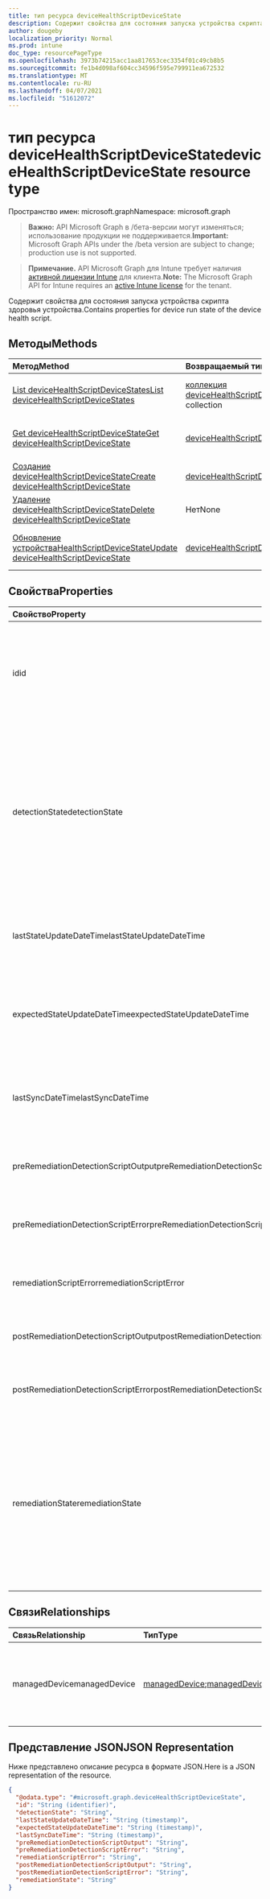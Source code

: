 ```yaml
---
title: тип ресурса deviceHealthScriptDeviceState
description: Содержит свойства для состояния запуска устройства скрипта здоровья устройства.
author: dougeby
localization_priority: Normal
ms.prod: intune
doc_type: resourcePageType
ms.openlocfilehash: 3973b74215acc1aa817653cec3354f01c49cb8b5
ms.sourcegitcommit: fe1b4d098af604cc34596f595e799911ea672532
ms.translationtype: MT
ms.contentlocale: ru-RU
ms.lasthandoff: 04/07/2021
ms.locfileid: "51612072"
---
```

# <a name="devicehealthscriptdevicestate-resource-type"></a><span data-ttu-id="fb332-103">тип ресурса deviceHealthScriptDeviceState</span><span class="sxs-lookup"><span data-stu-id="fb332-103">deviceHealthScriptDeviceState resource type</span></span>

<span data-ttu-id="fb332-104">Пространство имен: microsoft.graph</span><span class="sxs-lookup"><span data-stu-id="fb332-104">Namespace: microsoft.graph</span></span>

> <span data-ttu-id="fb332-105">**Важно:** API Microsoft Graph в /бета-версии могут изменяться; использование продукции не поддерживается.</span><span class="sxs-lookup"><span data-stu-id="fb332-105">**Important:** Microsoft Graph APIs under the /beta version are subject to change; production use is not supported.</span></span>

> <span data-ttu-id="fb332-106">**Примечание.** API Microsoft Graph для Intune требует наличия [активной лицензии Intune](https://go.microsoft.com/fwlink/?linkid=839381) для клиента.</span><span class="sxs-lookup"><span data-stu-id="fb332-106">**Note:** The Microsoft Graph API for Intune requires an [active Intune license](https://go.microsoft.com/fwlink/?linkid=839381) for the tenant.</span></span>

<span data-ttu-id="fb332-107">Содержит свойства для состояния запуска устройства скрипта здоровья устройства.</span><span class="sxs-lookup"><span data-stu-id="fb332-107">Contains properties for device run state of the device health script.</span></span>

## <a name="methods"></a><span data-ttu-id="fb332-108">Методы</span><span class="sxs-lookup"><span data-stu-id="fb332-108">Methods</span></span>
|<span data-ttu-id="fb332-109">Метод</span><span class="sxs-lookup"><span data-stu-id="fb332-109">Method</span></span>|<span data-ttu-id="fb332-110">Возвращаемый тип</span><span class="sxs-lookup"><span data-stu-id="fb332-110">Return Type</span></span>|<span data-ttu-id="fb332-111">Описание</span><span class="sxs-lookup"><span data-stu-id="fb332-111">Description</span></span>|
|:---|:---|:---|
|[<span data-ttu-id="fb332-112">List deviceHealthScriptDeviceStates</span><span class="sxs-lookup"><span data-stu-id="fb332-112">List deviceHealthScriptDeviceStates</span></span>](../api/intune-devices-devicehealthscriptdevicestate-list.md)|<span data-ttu-id="fb332-113">[коллекция deviceHealthScriptDeviceState](../resources/intune-devices-devicehealthscriptdevicestate.md)</span><span class="sxs-lookup"><span data-stu-id="fb332-113">[deviceHealthScriptDeviceState](../resources/intune-devices-devicehealthscriptdevicestate.md) collection</span></span>|<span data-ttu-id="fb332-114">Список свойств и связей [объектов deviceHealthScriptDeviceState.](../resources/intune-devices-devicehealthscriptdevicestate.md)</span><span class="sxs-lookup"><span data-stu-id="fb332-114">List properties and relationships of the [deviceHealthScriptDeviceState](../resources/intune-devices-devicehealthscriptdevicestate.md) objects.</span></span>|
|[<span data-ttu-id="fb332-115">Get deviceHealthScriptDeviceState</span><span class="sxs-lookup"><span data-stu-id="fb332-115">Get deviceHealthScriptDeviceState</span></span>](../api/intune-devices-devicehealthscriptdevicestate-get.md)|[<span data-ttu-id="fb332-116">deviceHealthScriptDeviceState</span><span class="sxs-lookup"><span data-stu-id="fb332-116">deviceHealthScriptDeviceState</span></span>](../resources/intune-devices-devicehealthscriptdevicestate.md)|<span data-ttu-id="fb332-117">Чтение свойств и связей [объекта deviceHealthScriptDeviceState.](../resources/intune-devices-devicehealthscriptdevicestate.md)</span><span class="sxs-lookup"><span data-stu-id="fb332-117">Read properties and relationships of the [deviceHealthScriptDeviceState](../resources/intune-devices-devicehealthscriptdevicestate.md) object.</span></span>|
|[<span data-ttu-id="fb332-118">Создание deviceHealthScriptDeviceState</span><span class="sxs-lookup"><span data-stu-id="fb332-118">Create deviceHealthScriptDeviceState</span></span>](../api/intune-devices-devicehealthscriptdevicestate-create.md)|[<span data-ttu-id="fb332-119">deviceHealthScriptDeviceState</span><span class="sxs-lookup"><span data-stu-id="fb332-119">deviceHealthScriptDeviceState</span></span>](../resources/intune-devices-devicehealthscriptdevicestate.md)|<span data-ttu-id="fb332-120">Создание нового [объекта deviceHealthScriptDeviceState.](../resources/intune-devices-devicehealthscriptdevicestate.md)</span><span class="sxs-lookup"><span data-stu-id="fb332-120">Create a new [deviceHealthScriptDeviceState](../resources/intune-devices-devicehealthscriptdevicestate.md) object.</span></span>|
|[<span data-ttu-id="fb332-121">Удаление deviceHealthScriptDeviceState</span><span class="sxs-lookup"><span data-stu-id="fb332-121">Delete deviceHealthScriptDeviceState</span></span>](../api/intune-devices-devicehealthscriptdevicestate-delete.md)|<span data-ttu-id="fb332-122">Нет</span><span class="sxs-lookup"><span data-stu-id="fb332-122">None</span></span>|<span data-ttu-id="fb332-123">Удаляет [устройствоHealthScriptDeviceState](../resources/intune-devices-devicehealthscriptdevicestate.md).</span><span class="sxs-lookup"><span data-stu-id="fb332-123">Deletes a [deviceHealthScriptDeviceState](../resources/intune-devices-devicehealthscriptdevicestate.md).</span></span>|
|[<span data-ttu-id="fb332-124">Обновление устройстваHealthScriptDeviceState</span><span class="sxs-lookup"><span data-stu-id="fb332-124">Update deviceHealthScriptDeviceState</span></span>](../api/intune-devices-devicehealthscriptdevicestate-update.md)|[<span data-ttu-id="fb332-125">deviceHealthScriptDeviceState</span><span class="sxs-lookup"><span data-stu-id="fb332-125">deviceHealthScriptDeviceState</span></span>](../resources/intune-devices-devicehealthscriptdevicestate.md)|<span data-ttu-id="fb332-126">Обновление свойств объекта [deviceHealthScriptDeviceState.](../resources/intune-devices-devicehealthscriptdevicestate.md)</span><span class="sxs-lookup"><span data-stu-id="fb332-126">Update the properties of a [deviceHealthScriptDeviceState](../resources/intune-devices-devicehealthscriptdevicestate.md) object.</span></span>|

## <a name="properties"></a><span data-ttu-id="fb332-127">Свойства</span><span class="sxs-lookup"><span data-stu-id="fb332-127">Properties</span></span>
|<span data-ttu-id="fb332-128">Свойство</span><span class="sxs-lookup"><span data-stu-id="fb332-128">Property</span></span>|<span data-ttu-id="fb332-129">Тип</span><span class="sxs-lookup"><span data-stu-id="fb332-129">Type</span></span>|<span data-ttu-id="fb332-130">Описание</span><span class="sxs-lookup"><span data-stu-id="fb332-130">Description</span></span>|
|:---|:---|:---|
|<span data-ttu-id="fb332-131">id</span><span class="sxs-lookup"><span data-stu-id="fb332-131">id</span></span>|<span data-ttu-id="fb332-132">String</span><span class="sxs-lookup"><span data-stu-id="fb332-132">String</span></span>|<span data-ttu-id="fb332-133">Ключ состояния состояния скрипта устройства для устройства.</span><span class="sxs-lookup"><span data-stu-id="fb332-133">Key of the device health script device state entity.</span></span> <span data-ttu-id="fb332-134">Это свойство доступно только для чтения.</span><span class="sxs-lookup"><span data-stu-id="fb332-134">This property is read-only.</span></span>|
|<span data-ttu-id="fb332-135">detectionState</span><span class="sxs-lookup"><span data-stu-id="fb332-135">detectionState</span></span>|[<span data-ttu-id="fb332-136">runState</span><span class="sxs-lookup"><span data-stu-id="fb332-136">runState</span></span>](../resources/intune-devices-runstate.md)|<span data-ttu-id="fb332-137">Состояние обнаружения из последнего выполнения скрипта для здоровья устройств.</span><span class="sxs-lookup"><span data-stu-id="fb332-137">Detection state from the lastest device health script execution.</span></span> <span data-ttu-id="fb332-138">Возможные значения: `unknown`, `success`, `fail`, `scriptError`, `pending`, `notApplicable`.</span><span class="sxs-lookup"><span data-stu-id="fb332-138">Possible values are: `unknown`, `success`, `fail`, `scriptError`, `pending`, `notApplicable`.</span></span>|
|<span data-ttu-id="fb332-139">lastStateUpdateDateTime</span><span class="sxs-lookup"><span data-stu-id="fb332-139">lastStateUpdateDateTime</span></span>|<span data-ttu-id="fb332-140">DateTimeOffset</span><span class="sxs-lookup"><span data-stu-id="fb332-140">DateTimeOffset</span></span>|<span data-ttu-id="fb332-141">Последний период выполнения скрипта для здоровья устройств</span><span class="sxs-lookup"><span data-stu-id="fb332-141">The last timestamp of when the device health script executed</span></span>|
|<span data-ttu-id="fb332-142">expectedStateUpdateDateTime</span><span class="sxs-lookup"><span data-stu-id="fb332-142">expectedStateUpdateDateTime</span></span>|<span data-ttu-id="fb332-143">DateTimeOffset</span><span class="sxs-lookup"><span data-stu-id="fb332-143">DateTimeOffset</span></span>|<span data-ttu-id="fb332-144">Следующий период, когда ожидается выполнение сценария состояния устройства</span><span class="sxs-lookup"><span data-stu-id="fb332-144">The next timestamp of when the device health script is expected to execute</span></span>|
|<span data-ttu-id="fb332-145">lastSyncDateTime</span><span class="sxs-lookup"><span data-stu-id="fb332-145">lastSyncDateTime</span></span>|<span data-ttu-id="fb332-146">DateTimeOffset</span><span class="sxs-lookup"><span data-stu-id="fb332-146">DateTimeOffset</span></span>|<span data-ttu-id="fb332-147">Последний раз, когда расширение управления Intune синхронизировали с Intune</span><span class="sxs-lookup"><span data-stu-id="fb332-147">The last time that Intune Managment Extension synced with Intune</span></span>|
|<span data-ttu-id="fb332-148">preRemediationDetectionScriptOutput</span><span class="sxs-lookup"><span data-stu-id="fb332-148">preRemediationDetectionScriptOutput</span></span>|<span data-ttu-id="fb332-149">String</span><span class="sxs-lookup"><span data-stu-id="fb332-149">String</span></span>|<span data-ttu-id="fb332-150">Выход сценария обнаружения перед исправлением</span><span class="sxs-lookup"><span data-stu-id="fb332-150">Output of the detection script before remediation</span></span>|
|<span data-ttu-id="fb332-151">preRemediationDetectionScriptError</span><span class="sxs-lookup"><span data-stu-id="fb332-151">preRemediationDetectionScriptError</span></span>|<span data-ttu-id="fb332-152">String</span><span class="sxs-lookup"><span data-stu-id="fb332-152">String</span></span>|<span data-ttu-id="fb332-153">Ошибка из сценария обнаружения перед исправлением</span><span class="sxs-lookup"><span data-stu-id="fb332-153">Error from the detection script before remediation</span></span>|
|<span data-ttu-id="fb332-154">remediationScriptError</span><span class="sxs-lookup"><span data-stu-id="fb332-154">remediationScriptError</span></span>|<span data-ttu-id="fb332-155">String</span><span class="sxs-lookup"><span data-stu-id="fb332-155">String</span></span>|<span data-ttu-id="fb332-156">Выход ошибки сценария восстановления</span><span class="sxs-lookup"><span data-stu-id="fb332-156">Error output of the remediation script</span></span>|
|<span data-ttu-id="fb332-157">postRemediationDetectionScriptOutput</span><span class="sxs-lookup"><span data-stu-id="fb332-157">postRemediationDetectionScriptOutput</span></span>|<span data-ttu-id="fb332-158">String</span><span class="sxs-lookup"><span data-stu-id="fb332-158">String</span></span>|<span data-ttu-id="fb332-159">Вывод скрипта обнаружения после устранения</span><span class="sxs-lookup"><span data-stu-id="fb332-159">Detection script output after remediation</span></span>|
|<span data-ttu-id="fb332-160">postRemediationDetectionScriptError</span><span class="sxs-lookup"><span data-stu-id="fb332-160">postRemediationDetectionScriptError</span></span>|<span data-ttu-id="fb332-161">String</span><span class="sxs-lookup"><span data-stu-id="fb332-161">String</span></span>|<span data-ttu-id="fb332-162">Ошибка из сценария обнаружения после устранения</span><span class="sxs-lookup"><span data-stu-id="fb332-162">Error from the detection script after remediation</span></span>|
|<span data-ttu-id="fb332-163">remediationState</span><span class="sxs-lookup"><span data-stu-id="fb332-163">remediationState</span></span>|[<span data-ttu-id="fb332-164">remediationState</span><span class="sxs-lookup"><span data-stu-id="fb332-164">remediationState</span></span>](../resources/intune-devices-remediationstate.md)|<span data-ttu-id="fb332-165">Состояние исправлений из последнего выполнения скрипта для здоровья устройств.</span><span class="sxs-lookup"><span data-stu-id="fb332-165">Remediation state from the lastest device health script execution.</span></span> <span data-ttu-id="fb332-166">Возможные значения: `unknown`, `skipped`, `success`, `remediationFailed`, `scriptError`.</span><span class="sxs-lookup"><span data-stu-id="fb332-166">Possible values are: `unknown`, `skipped`, `success`, `remediationFailed`, `scriptError`.</span></span>|

## <a name="relationships"></a><span data-ttu-id="fb332-167">Связи</span><span class="sxs-lookup"><span data-stu-id="fb332-167">Relationships</span></span>
|<span data-ttu-id="fb332-168">Связь</span><span class="sxs-lookup"><span data-stu-id="fb332-168">Relationship</span></span>|<span data-ttu-id="fb332-169">Тип</span><span class="sxs-lookup"><span data-stu-id="fb332-169">Type</span></span>|<span data-ttu-id="fb332-170">Описание</span><span class="sxs-lookup"><span data-stu-id="fb332-170">Description</span></span>|
|:---|:---|:---|
|<span data-ttu-id="fb332-171">managedDevice</span><span class="sxs-lookup"><span data-stu-id="fb332-171">managedDevice</span></span>|<span data-ttu-id="fb332-172">[managedDevice](../resources/intune-devices-manageddevice.md);</span><span class="sxs-lookup"><span data-stu-id="fb332-172">[managedDevice](../resources/intune-devices-manageddevice.md)</span></span>|<span data-ttu-id="fb332-173">Управляемое устройство, на котором выполнялся сценарий состояния устройства</span><span class="sxs-lookup"><span data-stu-id="fb332-173">The managed device on which the device health script executed</span></span>|

## <a name="json-representation"></a><span data-ttu-id="fb332-174">Представление JSON</span><span class="sxs-lookup"><span data-stu-id="fb332-174">JSON Representation</span></span>
<span data-ttu-id="fb332-175">Ниже представлено описание ресурса в формате JSON.</span><span class="sxs-lookup"><span data-stu-id="fb332-175">Here is a JSON representation of the resource.</span></span>
<!-- {
  "blockType": "resource",
  "keyProperty": "id",
  "@odata.type": "microsoft.graph.deviceHealthScriptDeviceState"
}
-->
``` json
{
  "@odata.type": "#microsoft.graph.deviceHealthScriptDeviceState",
  "id": "String (identifier)",
  "detectionState": "String",
  "lastStateUpdateDateTime": "String (timestamp)",
  "expectedStateUpdateDateTime": "String (timestamp)",
  "lastSyncDateTime": "String (timestamp)",
  "preRemediationDetectionScriptOutput": "String",
  "preRemediationDetectionScriptError": "String",
  "remediationScriptError": "String",
  "postRemediationDetectionScriptOutput": "String",
  "postRemediationDetectionScriptError": "String",
  "remediationState": "String"
}
```




